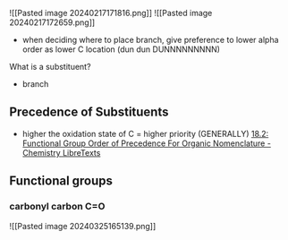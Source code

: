 ![[Pasted image 20240217171816.png]]
![[Pasted image 20240217172659.png]]
- when deciding where to place branch, give preference to lower alpha order as lower C location (dun dun DUNNNNNNNNN)


What is a substituent?
- branch


## Precedence of Substituents
- higher the oxidation state of C = higher priority (GENERALLY) [18.2: Functional Group Order of Precedence For Organic Nomenclature - Chemistry LibreTexts](https://chem.libretexts.org/Bookshelves/Organic_Chemistry/Organic_Chemistry_I_(Cortes)/18%3A_Important_Concepts_in_Alkyne_Chemistry/18.02%3A_Functional_Group_Order_of_Precedence_For_Organic_Nomenclature)

## Functional groups
### carbonyl carbon C=O
![[Pasted image 20240325165139.png]]


